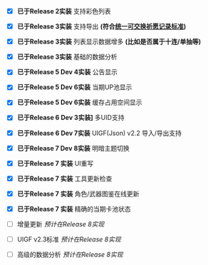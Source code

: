 - [x] **已于Release 2实装** 支持彩色列表

- [x] **已于Release 3实装** 支持导出 **(符合[统一可交换祈愿记录标准](https://github.com/DGP-Studio/Snap.Genshin/wiki/StandardFormat))**

- [x] **已于Release 3实装** 列表显示数据增多 **(比如是否属于十连/单抽等)**

- [x] **已于Release 3实装** 基础的数据分析

- [x] **已于Release 5 Dev 4实装** 公告显示

- [x] **已于Release 5 Dev 6实装** 当期UP池显示

- [x] **已于Release 5 Dev 6实装** 缓存占用空间显示

- [x] **已于Release 6 Dev 3实装]** 多UID支持

- [x] **已于Release 6 Dev 7实装** UIGF(Json) v2.2 导入/导出支持

- [x] **已于Release 7 Dev 8实装** 明暗主题切换

- [x] **已于Release 7 实装** UI重写

- [x] **已于Release 7 实装** 工具更新检查

- [x] **已于Release 7 实装** 角色/武器图鉴在线更新

- [x] **已于Release 7 实装** 精确的当期卡池状态

- [ ] 增量更新 *预计在Release 8实现*

- [ ] UIGF v2.3标准 *预计在Release 8实现*

- [ ] 高级的数据分析 *预计在Release 8实现*